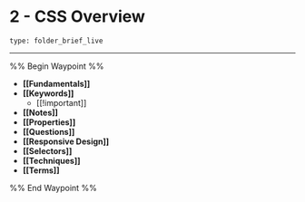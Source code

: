 # 2 - CSS Overview
 
```ccard
type: folder_brief_live
```
 
---

%% Begin Waypoint %%
- **[[Fundamentals]]**
- **[[Keywords]]**
	- [[!important]]
- **[[Notes]]**
- **[[Properties]]**
- **[[Questions]]**
- **[[Responsive Design]]**
- **[[Selectors]]**
- **[[Techniques]]**
- **[[Terms]]**

%% End Waypoint %%